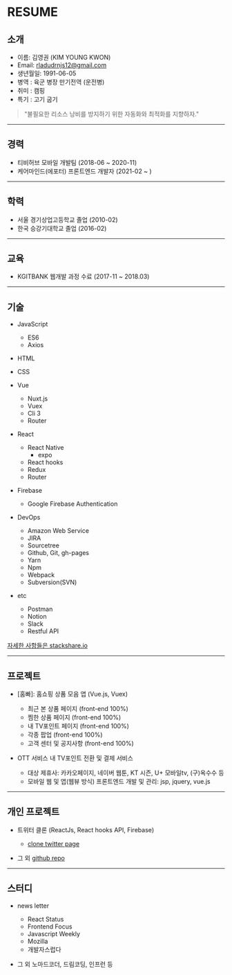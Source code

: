 # RESUME

## 소개

* 이름: 김영권 (KIM YOUNG KWON)
* Email: rladudrnjs12@gmail.com
* 생년월일: 1991-06-05
* 병역 : 육군 병장 만기전역 (운전병)
* 취미 : 캠핑
* 특기 : 고기 굽기

> "불필요한 리소스 낭비를 방지하기 위한 자동화와 최적화를 지향하자."

___

## 경력
* 티비허브 모바일 개발팀 (2018-06 ~ 2020-11)
* 케어마인드(에포터) 프론트엔드 개발자 (2021-02 ~ )
___

## 학력
* 서울 경기상업고등학교 졸업 (2010-02)
* 한국 승강기대학교 졸업 (2016-02)
___

## 교육

* KGITBANK 웹개발 과정 수료 (2017-11 ~ 2018.03)
___

## 기술

* JavaScript
   - ES6
   - Axios
   
* HTML

* CSS

* Vue
   - Nuxt.js
   - Vuex
   - Cli 3
   - Router


* React
   - React Native
      - expo
   - React hooks
   - Redux
   - Router

* Firebase
   - Google Firebase Authentication

* DevOps
   - Amazon Web Service
   - JIRA
   - Sourcetree
   - Github, Git, gh-pages
   - Yarn
   - Npm
   - Webpack
   - Subversion(SVN)

* etc
   - Postman
   - Notion
   - Slack
   - Restful API
      
[자세한 사항들은 stackshare.io](https://stackshare.io/rladudrnjs12/ykkstackshare)
___

## 프로젝트
* [홈빠]: 홈쇼핑 상품 모음 앱 (Vue.js, Vuex)
   - 최근 본 상품 페이지 (front-end 100%)
   - 찜한 상품 페이지 (front-end 100%)
   - 내 TV포인트 페이지 (front-end 100%)
   - 각종 팝업 (front-end 100%)
   - 고객 센터 및 공지사항 (front-end 100%) 

* OTT 서비스 내 TV포인트 전환 및 결제 서비스
   - 대상 제휴사: 카카오페이지, 네이버 웹툰, KT 시즌, U+ 모바일tv, (구)옥수수 등
   - 모바일 웹 및 앱(웹뷰 방식) 프론트엔드 개발 및 관리: jsp, jquery, vue.js
___

## 개인 프로젝트

* 트위터 클론 (ReactJs, React hooks API, Firebase)
   - [clone twitter page](https://github.com/ykkim-git/nwitter)

* 그 외 [github repo](https://github.com/ykkim-git)

___

## 스터디

* news letter
   - React Status
   - Frontend Focus
   - Javascript Weekly
   - Mozilla
   - 개발자스럽다
   
* 그 외 노마드코더, 드림코딩, 인프런 등
